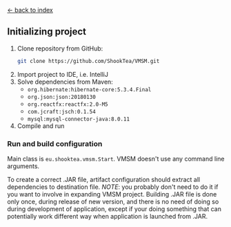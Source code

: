 [← back to index](../index.md)

## Initializing project

1. Clone repository from GitHub:
    ```bash
    git clone https://github.com/ShookTea/VMSM.git
    ```
1. Import project to IDE, i.e. IntelliJ
1. Solve dependencies from Maven:
    * `org.hibernate:hibernate-core:5.3.4.Final`
    * `org.json:json:20180130`
    * `org.reactfx:reactfx:2.0-M5`
    * `com.jcraft:jsch:0.1.54`
    * `mysql:mysql-connector-java:8.0.11`
1. Compile and run

### Run and build configuration

Main class is `eu.shooktea.vmsm.Start`. VMSM doesn't use any command line arguments.

To create a correct .JAR file, artifact configuration should extract all dependencies to destination file. *NOTE*: you
probably don't need to do it if you want to involve in expanding VMSM project. Building .JAR file is done only once,
during release of new version, and there is no need of doing so during development of application, except if your
doing something that can potentially work different way when application is launched from .JAR.